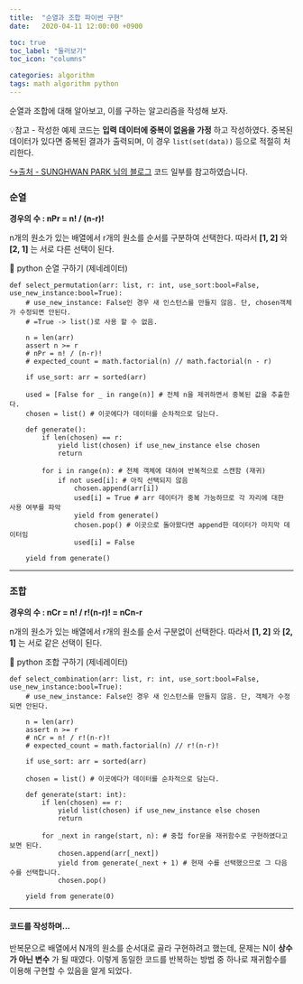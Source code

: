 ```yaml
---
title:  "순열과 조합 파이썬 구현"
date:   2020-04-11 12:00:00 +0900

toc: true
toc_label: "둘러보기"
toc_icon: "columns"

categories: algorithm
tags: math algorithm python
---
```


순열과 조합에 대해 알아보고, 이를 구하는 알고리즘을 작성해 보자.

💡참고 - 작성한 예제 코드는 **입력 데이터에 중복이 없음을 가정** 하고 작성하였다. 중복된 데이터가 있다면 중복된 결과가 출력되며, 이 경우 `list(set(data))` 등으로 적절히 처리한다.

[↪️출처 - SUNGHWAN PARK 님의 블로그](https://shoark7.github.io/programming/algorithm/Permutations-and-Combinations) 코드 일부를 참고하였습니다.


### 순열
**경우의 수 : nPr = n! / (n-r)!**

n개의 원소가 있는 배열에서 r개의 원소를 순서를 구분하여 선택한다. 따라서 **[1, 2]** 와 **[2, 1]** 는 서로 다른 선택이 된다.

📝 python 순열 구하기 (제네레이터)
```
def select_permutation(arr: list, r: int, use_sort:bool=False, use_new_instance:bool=True):
    # use_new_instance: False인 경우 새 인스턴스를 만들지 않음. 단, chosen객체가 수정되면 안된다.
    # =True -> list()로 사용 할 수 없음.

    n = len(arr)
    assert n >= r
    # nPr = n! / (n-r)!
    # expected_count = math.factorial(n) // math.factorial(n - r)

    if use_sort: arr = sorted(arr)

    used = [False for _ in range(n)] # 전체 n을 제귀하면서 중복된 값을 추출한다.
    chosen = list() # 이곳에다가 데이터를 순차적으로 담는다.

    def generate():
        if len(chosen) == r:
            yield list(chosen) if use_new_instance else chosen
            return

        for i in range(n): # 전체 객체에 대하여 반복적으로 스캔함 (재귀)
            if not used[i]: # 아직 선택되지 않음
                chosen.append(arr[i])
                used[i] = True # arr 데이터가 중복 가능하므로 각 자리에 대한 사용 여부를 파악
                yield from generate()
                chosen.pop() # 이곳으로 돌아왔다면 append한 데이터가 마지막 데이터임
                used[i] = False

    yield from generate()
```

----

### 조합
**경우의 수 : nCr = n! / r!(n-r)! = nCn-r**

n개의 원소가 있는 배열에서 r개의 원소를 순서 구분없이 선택한다. 따라서 **[1, 2]** 와 **[2, 1]** 는 서로 같은 선택이 된다.

📝 python 조합 구하기 (제네레이터)
```
def select_combination(arr: list, r: int, use_sort:bool=False, use_new_instance:bool=True):
    # use_new_instance: False인 경우 새 인스턴스를 만들지 않음. 단, 객체가 수정되면 안된다.

    n = len(arr)
    assert n >= r
    # nCr = n! / r!(n-r)!
    # expected_count = math.factorial(n) // r!(n-r)!

    if use_sort: arr = sorted(arr)

    chosen = list() # 이곳에다가 데이터를 순차적으로 담는다.

    def generate(start: int):
        if len(chosen) == r:
            yield list(chosen) if use_new_instance else chosen
            return

        for _next in range(start, n): # 중첩 for문을 재귀함수로 구현하였다고 보면 된다.
            chosen.append(arr[_next])
            yield from generate(_next + 1) # 현재 수를 선택했으므로 그 다음 수를 선택합니다.
            chosen.pop()

    yield from generate(0)
```

----

#### 코드를 작성하며...
반복문으로 배열에서 N개의 원소를 순서대로 골라 구현하려고 했는데, 문제는 N이 **상수가 아닌 변수** 가 될 때였다. 이렇게 동일한 코드를 반복하는 방법 중 하나로 재귀함수를 이용해 구현할 수 있음을 알게 되었다.
